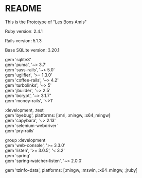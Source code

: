 # README

This is the Prototype of "Les Bons Amis"

Ruby version: 2.4.1

Rails version: 5.1.3

Base SQLite version: 3.20.1

gem 'sqlite3'  
gem 'puma', '~> 3.7'  
gem 'sass-rails', '~> 5.0'  
gem 'uglifier', '>= 1.3.0'  
gem 'coffee-rails', '~> 4.2'  
gem 'turbolinks', '~> 5'  
gem 'jbuilder', '~> 2.5'  
gem 'bcrypt', '~> 3.1.7'  
gem 'money-rails', '~>1'  

:development, :test  
  gem 'byebug', platforms: [:mri, :mingw, :x64_mingw]  
  gem 'capybara', '~> 2.13'  
  gem 'selenium-webdriver'  
  gem 'pry-rails'  

group :development  
  gem 'web-console', '>= 3.3.0'  
  gem 'listen', '>= 3.0.5', '< 3.2'  
  gem 'spring'  
  gem 'spring-watcher-listen', '~> 2.0.0'  

gem 'tzinfo-data', platforms: [:mingw, :mswin, :x64_mingw, :jruby]  
